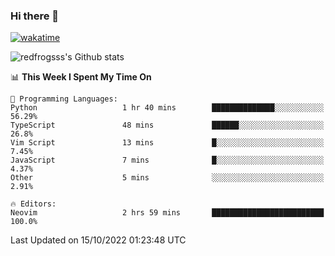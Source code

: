 ### Hi there 👋

[![wakatime](https://wakatime.com/badge/user/2cbd8003-b8b8-4565-92d7-ad9c23ff1846.svg)](https://wakatime.com/@2cbd8003-b8b8-4565-92d7-ad9c23ff1846)

<img src="https://github-readme-stats.vercel.app/api?username=redfrogsss&show_icons=true" alt="redfrogsss's Github stats"></img>

<!--START_SECTION:waka-->
📊 **This Week I Spent My Time On** 

```text
💬 Programming Languages: 
Python                   1 hr 40 mins        ██████████████░░░░░░░░░░░   56.29% 
TypeScript               48 mins             ██████░░░░░░░░░░░░░░░░░░░   26.8% 
Vim Script               13 mins             █░░░░░░░░░░░░░░░░░░░░░░░░   7.45% 
JavaScript               7 mins              █░░░░░░░░░░░░░░░░░░░░░░░░   4.37% 
Other                    5 mins              ░░░░░░░░░░░░░░░░░░░░░░░░░   2.91%

🔥 Editors: 
Neovim                   2 hrs 59 mins       █████████████████████████   100.0%

```


 Last Updated on 15/10/2022 01:23:48 UTC
<!--END_SECTION:waka-->
